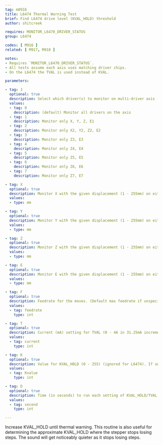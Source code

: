 ```yaml
---
tag: m0916
title: L6474 Thermal Warning Test
brief: Find L6474 drive level (KVAL_HOLD) threshold
author: shitcreek

requires: MONITOR_L6470_DRIVER_STATUS
group: L6474

codes: [ M916 ]
related: [ M917, M918 ]

notes:
- Requires `MONITOR_L6470_DRIVER_STATUS`.
- All tests assume each axis uses matching driver chips.
- On the L6474 the TVAL is used instead of KVAL.

parameters:

- tag: J
  optional: true
  description: Select which driver(s) to monitor on multi-driver axis
  values:
  - tag: 0
    description: (default) Monitor all drivers on the axis
  - tag: 1
    description: Monitor only X, Y, Z, E1
  - tag: 2
    description: Monitor only X2, Y2, Z2, E2
  - tag: 3
    description: Monitor only Z3, E3
  - tag: 4
    description: Monitor only Z4, E4
  - tag: 5
    description: Monitor only Z5, E5
  - tag: 6
    description: Monitor only Z6, E6
  - tag: 7
    description: Monitor only Z7, E7

- tag: X
  optional: true
  description: Monitor X with the given displacement (1 - 255mm) on either side of the current position.
  values:
  - type: mm

- tag: Y
  optional: true
  description: Monitor Y with the given displacement (1 - 255mm) on either side of the current position.
  values:
  - type: mm

- tag: Z
  optional: true
  description: Monitor Z with the given displacement (1 - 255mm) on either side of the current position.
  values:
  - type: mm

- tag: E
  optional: true
  description: Monitor E with the given displacement (1 - 255mm) on either side of the current position.
  values:
  - type: mm

- tag: F
  optional: true
  description: Feedrate for the moves. (Default max feedrate if unspecified.)
  values:
  - tag: feedrate
    type: int

- tag: T
  optional: true
  description: Current (mA) setting for TVAL (0 - 4A in 31.25mA increments, rounds down) - L6474 only. If unspecified, report current value from driver.
  values:
  - tag: current
    type: int

- tag: K
  optional: true
  description: Value for KVAL_HOLD (0 - 255) (ignored for L6474). If unspecified, report current value from driver.
  values:
  - tag: Kvalue
    type: int

- tag: D
  optional: true
  description: Time (in seconds) to run each setting of KVAL_HOLD/TVAL. (Default zero, to run each setting once.)
  values:
  - tag: second
    type: int

---
```


Increase KVAL_HOLD until thermal warning.
This routine is also useful for determining the approximate KVAL_HOLD where the stepper stops losing steps. The sound will get noticeably quieter as it stops losing steps.
